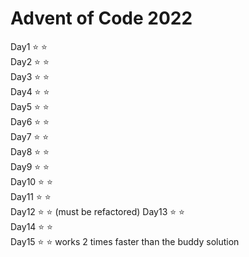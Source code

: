 # Advent of Code 2022

Day1 :star: :star:   
Day2 :star: :star:   
Day3 :star: :star:    
Day4 :star: :star:    
Day5 :star: :star:   
Day6 :star: :star:   
Day7 :star: :star:   
Day8 :star: :star:   
Day9 :star: :star:   
Day10 :star: :star:   
Day11 :star: :star:   
Day12 :star: :star:  (must be refactored)
Day13 :star: :star:  
Day14 :star: :star:  
Day15 :star: :star:  works 2 times faster than the buddy solution